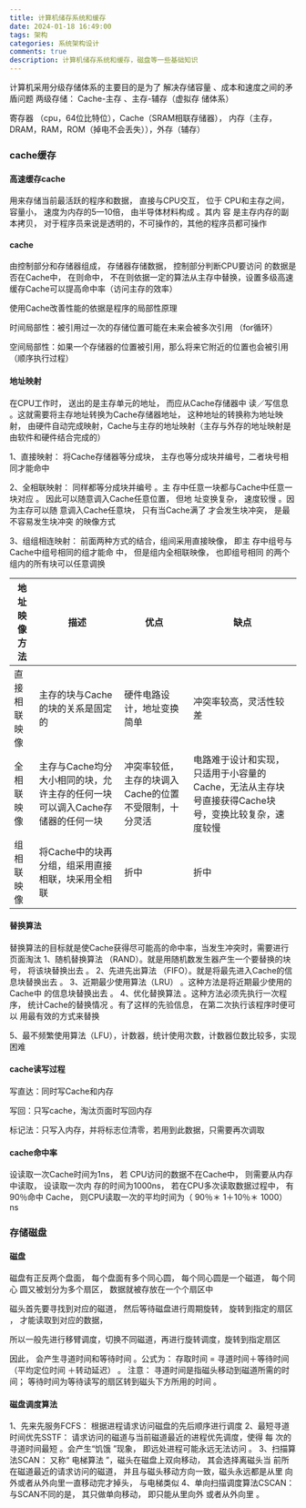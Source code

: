 ```yaml
---
title: 计算机储存系统和缓存
date: 2024-01-18 16:49:00
tags: 架构
categories: 系统架构设计
comments: true
description: 计算机储存系统和缓存，磁盘等一些基础知识
---
```


计算机采用分级存储体系的主要目的是为了 解决存储容量 、成本和速度之间的矛盾问题
两级存储： Cache-主存 、主存-辅存（虚拟存 储体系）

寄存器 （cpu，64位比特位），Cache（SRAM相联存储器）， 内存（主存，DRAM，RAM，ROM（掉电不会丢失）），外存（辅存）

### cache缓存
#### 高速缓存cache
用来存储当前最活跃的程序和数据， 直接与CPU交互， 位于
CPU和主存之间， 容量小， 速度为内存的5—10倍， 由半导体材料构成 。其内
容 是主存内存的副本拷贝， 对于程序员来说是透明的，不可操作的，其他的程序员都可操作

#### cache
由控制部分和存储器组成， 存储器存储数据， 控制部分判断CPU要访问 的数据是否在Cache中， 在则命中， 不在则依据一定的算法从主存中替换，设置多级高速缓存Cache可以提高命中率（访问主存的效率）



使用Cache改善性能的依据是程序的局部性原理

时间局部性：被引用过一次的存储位置可能在未来会被多次引用 （for循环）

空间局部性：如果一个存储器的位置被引用，那么将来它附近的位置也会被引用  （顺序执行过程）

#### 地址映射
在CPU工作时， 送出的是主存单元的地址， 而应从Cache存储器中 读／写信息 。这就需要将主存地址转换为Cache存储器地址， 这种地址的转换称为地址映射， 由硬件自动完成映射，Cache与主存的地址映射（主存与外存的地址映射是由软件和硬件结合完成的）

1、直接映射： 将Cache存储器等分成块， 主存也等分成块并编号，二者块号相同才能命中

2、全相联映射： 同样都等分成块并编号 。主 存中任意一块都与Cache中任意一块对应 。
因此可以随意调入Cache任意位置， 但地 址变换复杂， 速度较慢 。因为主存可以随 意调入Cache任意块， 只有当Cache满了 才会发生块冲突， 是最不容易发生块冲突 的映像方式

3、组组相连映射： 前面两种方式的结合，组间采用直接映像， 即主 存中组号与Cache中组号相同的组才能命 中， 但是组内全相联映像， 也即组号相同 的两个组内的所有块可以任意调换



| 地址映像方法 | 描述                                                         | 优点                                                  | 缺点                                                         |
| ------------ | ------------------------------------------------------------ | ----------------------------------------------------- | ------------------------------------------------------------ |
| 直接相联映像 | 主存的块与Cache的块的关系是固定的                            | 硬件电路设计，地址变换简单                            | 冲突率较高，灵活性较差                                       |
| 全相联映像   | 主存与Cache均分大小相同的块，允许主存的任何一块可以调入Cache存储器的任何一块 | 冲突率较低，主存的块调入Cache的位置不受限制，十分灵活 | 电路难于设计和实现，只适用于小容量的Cache，无法从主存块号直接获得Cache块号，变换比较复杂，速度较慢 |
| 组相联映像   | 将Cache中的块再分组，组采用直接相联，块采用全相联            | 折中                                                  | 折中                                                         |



#### 替换算法
替换算法的目标就是使Cache获得尽可能高的命中率，当发生冲突时，需要进行页面淘汰
1、随机替换算法 （RAND）。就是用随机数发生器产生一个要替换的块号， 将该块替换出去 。
2、先进先出算法 （FIFO）。就是将最先进入Cache的信息块替换出去 。
3、近期最少使用算法（LRU） 。这种方法是将近期最少使用的Cache中 的信息块替换出去 。
4、优化替换算法 。这种方法必须先执行一次程序， 统计Cache的替换情况 。有了这样的先验信息， 在第二次执行该程序时便可以 用最有效的方式来替换

5、最不频繁使用算法（LFU），计数器，统计使用次数，计数器位数比较多，实现困难

#### cache读写过程

写直达：同时写Cache和内存

写回：只写cache，淘汰页面时写回内存

标记法：只写入内存，并将标志位清零，若用到此数据，只需要再次调取

#### cache命中率
设读取一次Cache时间为1ns， 若 CPU访问的数据不在Cache中， 则需要从内存中读取， 设读取一次内 存的时间为1000ns， 若在CPU多次读取数据过程中， 有90％命中
Cache， 则CPU读取一次的平均时间为（ 90％＊ 1＋10％＊ 1000） ns

### 存储磁盘

#### 磁盘
磁盘有正反两个盘面， 每个盘面有多个同心圆， 每个同心圆是一个磁道， 每个同心 圆又被划分为多个扇区， 数据就被存放在一个个扇区中

磁头首先要寻找到对应的磁道， 然后等待磁盘进行周期旋转， 旋转到指定的扇区 ， 才能读取到对应的数据，

所以一般先进行移臂调度，切换不同磁道，再进行旋转调度，旋转到指定扇区

因此， 会产生寻道时间和等待时间 。公式为： 存取时间 = 寻道时间＋等待时间（平均定位时间 ＋转动延迟） 。
注意： 寻道时间是指磁头移动到磁道所需的时间； 等待时间为等待读写的扇区转到磁头下方所用的时间 。

#### 磁盘调度算法

1、先来先服务FCFS： 根据进程请求访问磁盘的先后顺序进行调度
2、最短寻道时间优先SSTF： 请求访问的磁道与当前磁道最近的进程优先调度，使得
每 次的寻道时间最短 。会产生“饥饿 ”现象， 即远处进程可能永远无法访问 。
3、扫描算法SCAN： 又称“ 电梯算法 ”，磁头在磁盘上双向移动， 其会选择离磁头当 前所在磁道最近的请求访问的磁道， 并且与磁头移动方向一致，磁头永远都是从里 向外或者从外向里一直移动完才掉头， 与电梯类似
4、单向扫描调度算法CSCAN： 与SCAN不同的是， 其只做单向移动， 即只能从里向外 或者从外向里 。